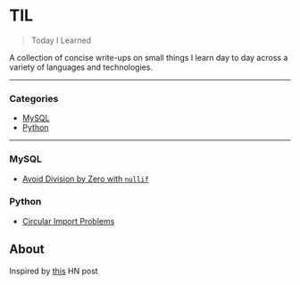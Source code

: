# TIL

> Today I Learned

A collection of concise write-ups on small things I learn day to day across a
variety of languages and technologies.

---

### Categories

* [MySQL](#MySQL)
* [Python](#Python)

---

### MySQL

- [Avoid Division by Zero with `nullif`](mysql/avoid-division-by-zero-with-nullif.md)

### Python

- [Circular Import Problems](python/circular-imports-problems.md)
## About

Inspired by [this](https://news.ycombinator.com/item?id=11068902) HN post
